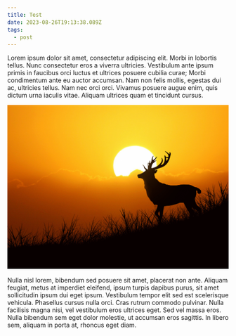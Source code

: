 ```yaml
---
title: Test
date: 2023-08-26T19:13:38.089Z
tags:
  - post
---
```

Lorem ipsum dolor sit amet, consectetur adipiscing elit. Morbi in lobortis tellus. Nunc consectetur eros a viverra ultricies. Vestibulum ante ipsum primis in faucibus orci luctus et ultrices posuere cubilia curae; Morbi condimentum ante eu auctor accumsan. Nam non felis mollis, egestas dui ac, ultricies tellus. Nam nec orci orci. Vivamus posuere augue enim, quis dictum urna iaculis vitae. Aliquam ultrices quam et tincidunt cursus.

![](stock-photo-142984111.jpg)

Nulla nisl lorem, bibendum sed posuere sit amet, placerat non ante. Aliquam feugiat, metus at imperdiet eleifend, ipsum turpis dapibus purus, sit amet sollicitudin ipsum dui eget ipsum. Vestibulum tempor elit sed est scelerisque vehicula. Phasellus cursus nulla orci. Cras rutrum commodo pulvinar. Nulla facilisis magna nisi, vel vestibulum eros ultrices eget. Sed vel massa eros. Nulla bibendum sem eget dolor molestie, ut accumsan eros sagittis. In libero sem, aliquam in porta at, rhoncus eget diam.